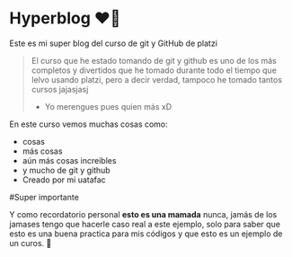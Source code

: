 # Hyperblog ❤️‍🔥
Este es mi super blog del curso de git y GitHub de platzi
>El curso que he estado tomando de git y github es uno de los más completos y divertidos que he tomado durante todo el tiempo que lelvo usando platzi, pero a decir verdad, tampoco he tomado tantos cursos jajasjasj
> - Yo merengues pues quien más xD

En este curso vemos muchas cosas como:
* cosas
* más cosas
* aún más cosas increibles
* y mucho de git y github
* Creado por mi uatafac

#Super importante

Y como recordatorio personal **esto es una mamada** nunca, jamás de los jamases tengo que hacerle caso real a este ejemplo, solo para saber que esto es una buena practica para mis códigos y que esto es un ejemplo de un curos. 💙